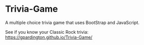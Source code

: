 # Trivia-Game
A multiple choice trivia game that uses BootStrap and JavaScript.

See if you know your Classic Rock trivia:
https://gpardington.github.io/Trivia-Game/


